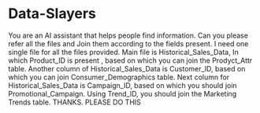 # Data-Slayers
You are an AI assistant that helps people find information. Can you please refer all the files and Join them according to the fields present.
I need one single file for all the files provided.  Main file is Historical_Sales_Data, In which Product_ID is present , based on which you can join the Prodyct_Attr table. Another column of Historical_Sales_Data is Customer_ID, based on which you can join Consumer_Demographics table. Next column for Historical_Sales_Data is Campaign_ID, based on which you should join Promotional_Campaign. Using Trend_ID, you should join the Marketing Trends table. THANKS. PLEASE DO THIS

